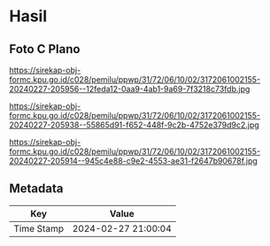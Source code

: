 # Hasil

## Foto C Plano

https://sirekap-obj-formc.kpu.go.id/c028/pemilu/ppwp/31/72/06/10/02/3172061002155-20240227-205956--12feda12-0aa9-4ab1-9a69-7f3218c73fdb.jpg

https://sirekap-obj-formc.kpu.go.id/c028/pemilu/ppwp/31/72/06/10/02/3172061002155-20240227-205938--55865d91-f652-448f-9c2b-4752e379d9c2.jpg

https://sirekap-obj-formc.kpu.go.id/c028/pemilu/ppwp/31/72/06/10/02/3172061002155-20240227-205914--945c4e88-c9e2-4553-ae31-f2647b90678f.jpg


## Metadata

| Key        | Value               |
| ---------- | ------------------- |
| Time Stamp | 2024-02-27 21:00:04 |



